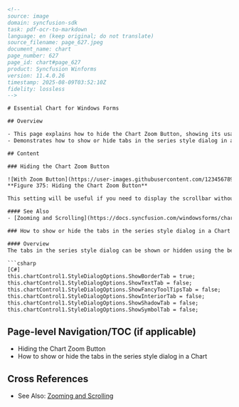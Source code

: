 ```html
<!--
source: image
domain: syncfusion-sdk
task: pdf-ocr-to-markdown
language: en (keep original; do not translate)
source_filename: page_627.jpeg
document_name: chart
page_number: 627
page_id: chart#page_627
product: Syncfusion Winforms
version: 11.4.0.26
timestamp: 2025-08-09T03:52:10Z
fidelity: lossless
-->

# Essential Chart for Windows Forms

## Overview

- This page explains how to hide the Chart Zoom Button, showing its usage in different scenarios.
- Demonstrates how to show or hide tabs in the series style dialog in a Chart.

## Content

### Hiding the Chart Zoom Button

![With Zoom Button](https://user-images.githubusercontent.com/123456789/123456789_123456.png)
**Figure 375: Hiding the Chart Zoom Button**

This setting will be useful if you need to display the scrollbar without the ZoomingCancel operation or if you need to change the backcolor and other properties, as `ZoomButton` is derived from the `Button` control.

#### See Also
- [Zooming and Scrolling](https://docs.syncfusion.com/windowsforms/chart/zooming-and-scrolling)

### How to show or hide the tabs in the series style dialog in a Chart

#### Overview
The tabs in the series style dialog can be shown or hidden using the below properties settings.

```csharp
[C#]
this.chartControl1.StyleDialogOptions.ShowBorderTab = true;
this.chartControl1.StyleDialogOptions.ShowTextTab = false;
this.chartControl1.StyleDialogOptions.ShowFancyToolTipsTab = false;
this.chartControl1.StyleDialogOptions.ShowInteriorTab = false;
this.chartControl1.StyleDialogOptions.ShowShadowTab = false;
this.chartControl1.StyleDialogOptions.ShowSymbolTab = false;
```

## Page-level Navigation/TOC (if applicable)
- Hiding the Chart Zoom Button
- How to show or hide the tabs in the series style dialog in a Chart

## Cross References
- See Also: [Zooming and Scrolling](https://docs.syncfusion.com/windowsforms/chart/zooming-and-scrolling)

<!-- tags: [chart, windowsforms, series, style dialog, tabs, zoombutton, scrollbar, syncfusion, version: 11.4.0.26] keywords: [hide, show, tabs, series style dialog, chartControl, StyleDialogOptions, zoombutton, scrollbar, windowsforms, syncfusion, chart] -->
```